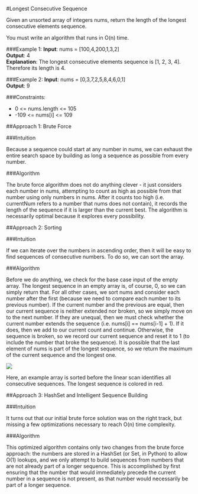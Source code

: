 #Longest Consecutive Sequence

Given an unsorted array of integers nums, return the length of the longest consecutive elements sequence.

You must write an algorithm that runs in O(n) time.

###Example 1:
**Input**: nums = [100,4,200,1,3,2]  
**Output**: 4  
**Explanation**: The longest consecutive elements sequence is [1, 2, 3, 4]. Therefore its length is 4.

###Example 2:
**Input**: nums = [0,3,7,2,5,8,4,6,0,1]  
**Output**: 9

###Constraints:
* 0 <= nums.length <= 105
* -109 <= nums[i] <= 109

##Approach 1: Brute Force

###Intuition

Because a sequence could start at any number in nums, we can exhaust the entire search space by building as long
a sequence as possible from every number.

###Algorithm

The brute force algorithm does not do anything clever - it just considers each number in nums, attempting to count
as high as possible from that number using only numbers in nums. After it counts too high (i.e. currentNum refers to
a number that nums does not contain), it records the length of the sequence if it is larger than the current best.
The algorithm is necessarily optimal because it explores every possibility.

##Approach 2: Sorting

###Intuition

If we can iterate over the numbers in ascending order, then it will be easy to find sequences of consecutive numbers.
To do so, we can sort the array.

###Algorithm

Before we do anything, we check for the base case input of the empty array. The longest sequence in an empty array is,
of course, 0, so we can simply return that. For all other cases, we sort nums and consider each number after the first
(because we need to compare each number to its previous number). If the current number and the previous are equal,
then our current sequence is neither extended nor broken, so we simply move on to the next number. If they are unequal,
then we must check whether the current number extends the sequence (i.e. nums[i] == nums[i-1] + 1). If it does,
then we add to our current count and continue. Otherwise, the sequence is broken, so we record our current sequence and
reset it to 1 (to include the number that broke the sequence). It is possible that the last element of nums is part of
the longest sequence, so we return the maximum of the current sequence and the longest one.

![](https://leetcode.com/problems/longest-consecutive-sequence/Figures/128/sorting.png)

Here, an example array is sorted before the linear scan identifies all consecutive sequences. The longest sequence is colored in red.

##Approach 3: HashSet and Intelligent Sequence Building

###Intuition

It turns out that our initial brute force solution was on the right track, but missing a few optimizations necessary
to reach O(n) time complexity.

###Algorithm

This optimized algorithm contains only two changes from the brute force approach: the numbers are stored in a HashSet
(or Set, in Python) to allow O(1) lookups, and we only attempt to build sequences from numbers that are not already part
of a longer sequence. This is accomplished by first ensuring that the number that would immediately precede the current
number in a sequence is not present, as that number would necessarily be part of a longer sequence.

